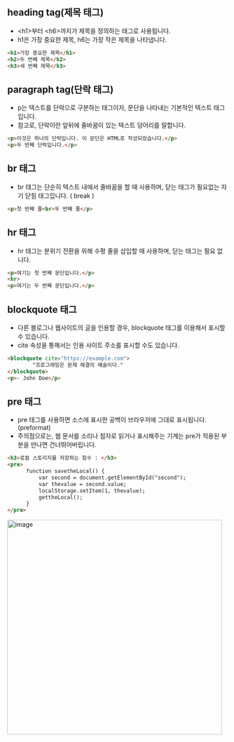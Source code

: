 heading tag(제목 태그)
-----------------------------
- &lt;h1&gt;부터 &lt;h6&gt;까지가 제목을 정의하는 태그로 사용됩니다.
- h1은 가장 중요한 제목, h6는 가장 작은 제목을 나타냅니다.

```html
<h1>가장 중요한 제목</h1>
<h2>두 번째 제목</h2>
<h3>세 번째 제목</h3>
```

paragraph tag(단락 태그)
----------------------------
- p는 텍스트를 단락으로 구분하는 태그이자, 문단을 나타내는 기본적인 텍스트 태그입니다.
- 참고로, 단락이란 앞뒤에 줄바꿈이 있는 텍스트 덩어리를 말합니다.

```html
<p>이것은 하나의 단락입니다. 이 문단은 HTML로 작성되었습니다.</p>
<p>두 번째 단락입니다.</p>
```

br 태그
------------------------------
- br 태그는 단순히 텍스트 내에서 줄바꿈을 할 때 사용하며, 닫는 태그가 필요없는 자기 닫힘 태그입니다. ( break )

```html
<p>첫 번째 줄<br>두 번째 줄</p>
```

hr 태그
-------------------------------
- hr 태그는 분위기 전환을 위해 수평 줄을 삽입할 때 사용하며, 닫는 태그는 필요 없니다.
```html
<p>여기는 첫 번째 문단입니다.</p>
<hr>
<p>여기는 두 번째 문단입니다.</p>
```

blockquote 태그
---------------------------------
- 다른 블로그나 웹사이트의 글을 인용할 경우, blockquote 태그를 이용해서 표시할 수 있습니다.
- cite 속성을 통해서는 인용 사이트 주소를 표시할 수도 있습니다.
```html
<blockquote cite="https://example.com">
        "프로그래밍은 문제 해결의 예술이다."
</blockquote>
<p>- John Doe</p>
```

pre 태그
--------------------------------
- pre 태그를 사용하면 소스에 표시한 공백이 브라우저에 그대로 표시됩니다. (preformat)
- 주의점으로는, 웹 문서를 소리나 점자로 읽거나 표시해주는 기계는 pre가 적용된 부분을 만나면 건너뛰어버립니다.
```html
<h3>로컬 스토리지를 저장하는 함수 : </h3>
<pre>
      function savetheLocal() {
          var second = document.getElementById("second");
          var thevalue = second.value;
          localStorage.setItem(1, thevalue);
          gettheLocal();
      }
</pre>
```

<img width="490" alt="image" src="https://github.com/user-attachments/assets/74ab8648-b49f-4cba-b9fe-80f32a39c7c6" />


